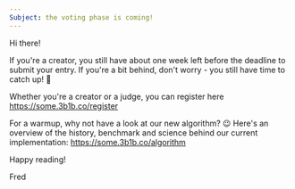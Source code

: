 ```yaml
---
Subject: the voting phase is coming!
---
```


Hi there!

If you're a creator, you still have about one week left before the deadline to submit your entry. If you're a bit behind, don't worry - you still have time to catch up! 💪

Whether you're a creator or a judge, you can register here https://some.3b1b.co/register

For a warmup, why not have a look at our new algorithm? 😉 Here's an overview of the history, benchmark and science behind our current implementation: https://some.3b1b.co/algorithm

Happy reading!

Fred